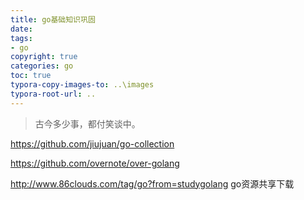 ```yaml
---
title: go基础知识巩固
date: 
tags: 
- go 
copyright: true
categories: go
toc: true
typora-copy-images-to: ..\images
typora-root-url: ..
---
```




<blockquote class="blockquote-center">古今多少事，都付笑谈中。</blockquote>

<!-- more -->

https://github.com/jiujuan/go-collection

https://github.com/overnote/over-golang

http://www.86clouds.com/tag/go?from=studygolang go资源共享下载


